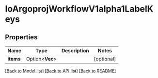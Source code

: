 # IoArgoprojWorkflowV1alpha1LabelKeys

## Properties

Name | Type | Description | Notes
------------ | ------------- | ------------- | -------------
**items** | Option<**Vec<String>**> |  | [optional]

[[Back to Model list]](../README.md#documentation-for-models) [[Back to API list]](../README.md#documentation-for-api-endpoints) [[Back to README]](../README.md)


